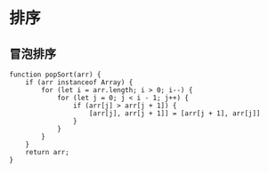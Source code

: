 # 排序

## 冒泡排序

    function popSort(arr) {
        if (arr instanceof Array) {
            for (let i = arr.length; i > 0; i--) {
                for (let j = 0; j < i - 1; j++) {
                    if (arr[j] > arr[j + 1]) {
                        [arr[j], arr[j + 1]] = [arr[j + 1], arr[j]]
                    }
                }
            }
        }
        return arr; 
    }

    
